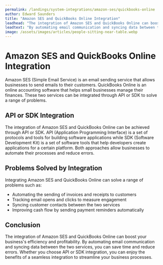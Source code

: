 ```yaml
---
permalink: /landings/system-integrations/amazon-ses/quickbooks-online
author: Edward Saunders
title: "Amazon SES and QuickBooks Online Integration"
leadhead: "The integration of Amazon SES and QuickBooks Online can boost your business's efficiency and profitability"
leadtext: "By automating email communication and syncing data between the two services, you can save time and reduce errors. Whether you choose API or SDK integration, you can enjoy the benefits of a seamless integration to streamline your business processes."
image: /assets/images/articles/people-sitting-near-table.webp
---
```

<div class="arttext">	<h1>Amazon SES and QuickBooks Online Integration</h1>
    <p>Amazon SES (Simple Email Service) is an email sending service that allows businesses to send emails to their customers. QuickBooks Online is an online accounting software that helps small businesses manage their finances. These two services can be integrated through API or SDK to solve a range of problems.</p>
    <h2>API or SDK Integration</h2>
    <p>The integration of Amazon SES and QuickBooks Online can be achieved through API or SDK. API (Application Programming Interface) is a set of protocols and tools for building software applications while SDK (Software Development Kit) is a set of software tools that help developers create applications for a certain platform. Both approaches allow businesses to automate their processes and reduce errors.</p>
    <h2>Problems Solved by Integration</h2>
    <p>Integrating Amazon SES and QuickBooks Online can solve a range of problems such as:</p>
    <ul>
        <li>Automating the sending of invoices and receipts to customers</li>
        <li>Tracking email opens and clicks to measure engagement</li>
        <li>Syncing customer contacts between the two services</li>
        <li>Improving cash flow by sending payment reminders automatically</li>
    </ul>
    <h2>Conclusion</h2>
    <p>The integration of Amazon SES and QuickBooks Online can boost your business's efficiency and profitability. By automating email communication and syncing data between the two services, you can save time and reduce errors. Whether you choose API or SDK integration, you can enjoy the benefits of a seamless integration to streamline your business processes.</p>
</div>